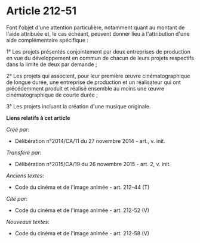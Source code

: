 # Article 212-51

Font l'objet d'une attention particulière, notamment quant au montant de l'aide attribuée et, le cas échéant, peuvent donner
lieu à l'attribution d'une aide complémentaire spécifique : 

1° Les projets présentés conjointement par deux entreprises de production en vue du développement en commun de chacun de
leurs projets respectifs dans la limite de deux par demande ; 

2° Les projets qui associent, pour leur première œuvre cinématographique de longue durée, une entreprise de production et un
réalisateur qui ont précédemment produit et réalisé ensemble au moins une œuvre cinématographique de courte durée ; 

3° Les projets incluant la création d'une musique originale.

**Liens relatifs à cet article**

_Créé par_:

  - Délibération n°2014/CA/11 du 27 novembre 2014 - art., v. init.

_Transféré par_:

  - Délibération n°2015/CA/19 du 26 novembre 2015 - art. 2, v. init.

_Anciens textes_:

  - Code du cinéma et de l'image animée - art. 212-44 (T)

_Cité par_:

  - Code du cinéma et de l'image animée - art. 212-52 (V)

_Nouveaux textes_:

  - Code du cinéma et de l'image animée - art. 212-58 (V)
